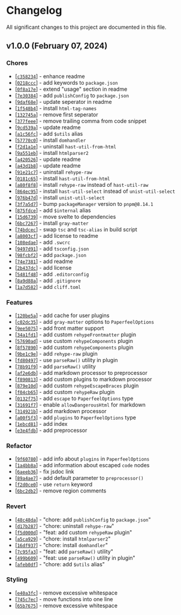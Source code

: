 # Changelog
All significant changes to this project are documented in this file.

## v1.0.0 (February 07, 2024)
### Chores
- [[`c358234`](https://github.com/paperfeel/preprocessor/commit/c358234061bc12ce87f6145aac6380501e15d4b0)] - enhance readme
- [[`0218ccc`](https://github.com/paperfeel/preprocessor/commit/0218cccdfe47032fee396af092c78590a307b21f)] - add keywords to `package.json`
- [[`0f8a17e`](https://github.com/paperfeel/preprocessor/commit/0f8a17eed0fd19753d9fccc266c6ef5948125852)] - extend "usage" section in readme
- [[`7e30384`](https://github.com/paperfeel/preprocessor/commit/7e30384c6657b6b7ea1b9d4af20df0217b8d082c)] - add `publishConfig` to `package.json`
- [[`9daf68e`](https://github.com/paperfeel/preprocessor/commit/9daf68e33c8d4155fc2f838b1811060b14e42f3d)] - update seperator in readme
- [[`1f548b4`](https://github.com/paperfeel/preprocessor/commit/1f548b462f37150e423eb14e9899598ea5181a32)] - install `html-tag-names`
- [[`132745a`](https://github.com/paperfeel/preprocessor/commit/132745acfc36187bbb97fadddfd92c455eb1ce68)] - remove first seperator
- [[`377feee`](https://github.com/paperfeel/preprocessor/commit/377feee5db624c9272866287006106264101f336)] - remove trailing comma from code snippet
- [[`9cd539a`](https://github.com/paperfeel/preprocessor/commit/9cd539a26af58a96f171a2aff4fbbe75d18a9fa3)] - update readme
- [[`a1c56fc`](https://github.com/paperfeel/preprocessor/commit/a1c56fc34ea3425e8b398bd8c65d04b2b31b0427)] - add `$utils` alias
- [[`57770c0`](https://github.com/paperfeel/preprocessor/commit/57770c0692288a5305801851f866bb5f2691360e)] - install `domhandler`
- [[`f2d1a1e`](https://github.com/paperfeel/preprocessor/commit/f2d1a1ea1b856ea09064ec1b9be55d2957824acc)] - uninstall `hast-util-from-html`
- [[`9a551eb`](https://github.com/paperfeel/preprocessor/commit/9a551eb02f554be8757961d2699c696578d5963b)] - install `htmlparser2`
- [[`a420526`](https://github.com/paperfeel/preprocessor/commit/a420526ada1d925ab34e1dc526177cb55eca41fa)] - update readme
- [[`a43d1b8`](https://github.com/paperfeel/preprocessor/commit/a43d1b86f32710a5efdb32c8f3f2db397c817aa7)] - update readme
- [[`91e21c7`](https://github.com/paperfeel/preprocessor/commit/91e21c7437b2f90790ff04c0b2ed7f211c750425)] - uninstall `rehype-raw`
- [[`0181c65`](https://github.com/paperfeel/preprocessor/commit/0181c654252cdac958406e86e448eb4cf6164b20)] - install `hast-util-from-html`
- [[`a80f8f8`](https://github.com/paperfeel/preprocessor/commit/a80f8f8e43de33c565aa8e443c2a1ac51f34e486)] - install `rehype-raw` instead of `hast-util-raw`
- [[`864ec95`](https://github.com/paperfeel/preprocessor/commit/864ec95170e34861e00687b5a021c666b99a0a7a)] - install `hast-util-select` instead of `unist-util-select`
- [[`976b47d`](https://github.com/paperfeel/preprocessor/commit/976b47dc057665c8a7a67f029bb9ff2b0dcc4d98)] - install `unist-util-select`
- [[`3f7a5d7`](https://github.com/paperfeel/preprocessor/commit/3f7a5d7c40e5c909e8d9972c785a69ac6df058fc)] - bump `packageManager` version to `pnpm@8.14.1`
- [[`875fdce`](https://github.com/paperfeel/preprocessor/commit/875fdce9418095a65429d930b633a8d897dcd461)] - add `$internal` alias
- [[`15d6739`](https://github.com/paperfeel/preprocessor/commit/15d673903ff7c05ed642fb55755b9bf60aefa418)] - move svelte to dependencies
- [[`6bc7267`](https://github.com/paperfeel/preprocessor/commit/6bc726760747be0db83d61374321fadb2b5d8a91)] - install `gray-matter`
- [[`74bdcec`](https://github.com/paperfeel/preprocessor/commit/74bdcec5c59d8f97399f1f6bf3a75dc087f66cd1)] - swap `tsc` and `tsc-alias` in build script
- [[`a8003cf`](https://github.com/paperfeel/preprocessor/commit/a8003cf50973f97033122a9ebad2c6f8e7fb2bc9)] - add license to readme
- [[`108edae`](https://github.com/paperfeel/preprocessor/commit/108edae07ecec2e6c6674447fdd213ec9c9d78b3)] - add `.swcrc`
- [[`9497d91`](https://github.com/paperfeel/preprocessor/commit/9497d91646e1f0851787ddf52f3e66faf5d2f778)] - add `tsconfig.json`
- [[`98fcbf2`](https://github.com/paperfeel/preprocessor/commit/98fcbf291061efb123aab02e0f3e6c01ebf31068)] - add `package.json`
- [[`74e7381`](https://github.com/paperfeel/preprocessor/commit/74e73815d9323630e03e90d85220af82d7890ce1)] - add readme
- [[`2b437dc`](https://github.com/paperfeel/preprocessor/commit/2b437dcffad87c63fdd24bcfe1f3d6bd1aad1efe)] - add license
- [[`5481f48`](https://github.com/paperfeel/preprocessor/commit/5481f4817776fa5c854ba7323fc131ad65e45cf8)] - add `.editorconfig`
- [[`8a9d88a`](https://github.com/paperfeel/preprocessor/commit/8a9d88a6d4acbdb68cb389475242ef52d7ed6c7c)] - add `.gitignore`
- [[`1a7d582`](https://github.com/paperfeel/preprocessor/commit/1a7d58299268ad61a478c848375378a8cad5050f)] - add `cliff.toml`

### Features
- [[`120be5a`](https://github.com/paperfeel/preprocessor/commit/120be5a9d1dd509bdfcc0e7848a97b97c1e7a4bd)] - add cache for user plugins
- [[`c02dc35`](https://github.com/paperfeel/preprocessor/commit/c02dc350590ee6ec7e515efc2c32aff43e08e336)] - add `gray-matter` options to `PaperfeelOptions`
- [[`9ee5075`](https://github.com/paperfeel/preprocessor/commit/9ee5075faa6f9640c836c86a6fa65379213e72d7)] - add front matter support
- [[`34a1fd1`](https://github.com/paperfeel/preprocessor/commit/34a1fd1e15f67458add23fbd836f95b6452d994b)] - add custom `rehypeFrontmatter` plugin
- [[`57690ad`](https://github.com/paperfeel/preprocessor/commit/57690adb2aef593892aa42c4019b74e5cc1469eb)] - use custom `rehypeComponents` plugin
- [[`8f57890`](https://github.com/paperfeel/preprocessor/commit/8f5789099d4d199547ac91140672587010097d00)] - add custom `rehypeComponents` plugin
- [[`9be1c9e`](https://github.com/paperfeel/preprocessor/commit/9be1c9ebe0d0d4f18fd22832b8a99f686e71e865)] - add `rehype-raw` plugin
- [[`fd80497`](https://github.com/paperfeel/preprocessor/commit/fd8049740673f6a16ca7fef7fe573c4a566f1c57)] - use `parseRaw()` utility in plugin
- [[`78b91f9`](https://github.com/paperfeel/preprocessor/commit/78b91f9527fda49f3ec895dcabededb19e77c4d8)] - add `parseRaw()` utility
- [[`af2e6db`](https://github.com/paperfeel/preprocessor/commit/af2e6db3b6edd7ee2be49413c1183ff81c74c4a9)] - add markdown processor to preprocessor
- [[`f890813`](https://github.com/paperfeel/preprocessor/commit/f890813872900f4f834ce6c735f9136a50df7533)] - add custom plugins to markdown processor
- [[`879e10d`](https://github.com/paperfeel/preprocessor/commit/879e10daae5d9f1b6cf6195a0002cdea02b98843)] - add custom `rehypeEscapeBraces` plugin
- [[`f04cb65`](https://github.com/paperfeel/preprocessor/commit/f04cb6536f2d7b23441809031b3273b08ef9607d)] - add custom `rehypeRaw` plugin
- [[`0132f75`](https://github.com/paperfeel/preprocessor/commit/0132f75de0469a85240e91f52381f5c0854838f3)] - add `escape` to `PaperfeelOptions` type
- [[`31691f7`](https://github.com/paperfeel/preprocessor/commit/31691f702d28881f84b7c6acf92f72eb16820ff3)] - enable `allowDangerousHtml` for markdown
- [[`314921b`](https://github.com/paperfeel/preprocessor/commit/314921b087edf473efede8dde77e4fd90904c52f)] - add markdown processor
- [[`a00f5f3`](https://github.com/paperfeel/preprocessor/commit/a00f5f39537fd2c0cfa940f3a2f320dbe2db4cb0)] - add `plugins` to `PaperfeelOptions` type
- [[`1ebcd81`](https://github.com/paperfeel/preprocessor/commit/1ebcd8191a7be39859c523eba0d83d4b8ce102d7)] - add index
- [[`e3e4fdb`](https://github.com/paperfeel/preprocessor/commit/e3e4fdb058a36c0ee9e05e984d91a744655c1598)] - add preprocessor

### Refactor
- [[`9f60780`](https://github.com/paperfeel/preprocessor/commit/9f607806afcc5583fa4be44fac856d1a961eb1d8)] - add info about `plugins` in `PaperfeelOptions`
- [[`1a4bb8a`](https://github.com/paperfeel/preprocessor/commit/1a4bb8a2f574708f6b698df33502fc9ea1e33559)] - add information about escaped `code` nodes
- [[`6aeeb36`](https://github.com/paperfeel/preprocessor/commit/6aeeb36bef4863130b3686c967bf0677aaf36253)] - fix jsdoc link
- [[`89a4ae7`](https://github.com/paperfeel/preprocessor/commit/89a4ae75b5be46345fc14d76864e72e18258e204)] - add default parameter to `preprocessor()`
- [[`f2d0ce0`](https://github.com/paperfeel/preprocessor/commit/f2d0ce0af155d93103d709026d03f31bea6bbe05)] - use `return` keyword
- [[`6bc2db2`](https://github.com/paperfeel/preprocessor/commit/6bc2db2cdd41f25abb15d62b9f78533425a96ed4)] - remove region comments

### Revert
- [[`48c48da`](https://github.com/paperfeel/preprocessor/commit/48c48da7b07bdce22a02496e81cf3eb45c6e94e8)] - "chore: add `publishConfig` to `package.json`"
- [[`d17b287`](https://github.com/paperfeel/preprocessor/commit/d17b287c01ad5365a8a017a98b80d68ec82f39da)] - "chore: uninstall `rehype-raw`"
- [[`f5d000d`](https://github.com/paperfeel/preprocessor/commit/f5d000d039c20a71497db9dc29957b4b8c53d6c2)] - "feat: add custom `rehypeRaw` plugin"
- [[`a5ca929`](https://github.com/paperfeel/preprocessor/commit/a5ca929a012026ad0c64249301e5462d3fbf2e9a)] - "chore: install `htmlparser2`"
- [[`16df937`](https://github.com/paperfeel/preprocessor/commit/16df9378fffab023dbc68d59e1a8ec7963104530)] - "chore: install `domhandler`"
- [[`7c95fa3`](https://github.com/paperfeel/preprocessor/commit/7c95fa3d1f92ef1636b11867fb4d3fe03005cf16)] - "feat: add `parseRaw()` utility"
- [[`499b609`](https://github.com/paperfeel/preprocessor/commit/499b609460b5b03493235ccd1ee0153fb8b5b7f0)] - "feat: use `parseRaw()` utility in plugin"
- [[`afeb0df`](https://github.com/paperfeel/preprocessor/commit/afeb0df013bdd5e3189a7d24ba371623b072f491)] - "chore: add `$utils` alias"

### Styling
- [[`e40a3fc`](https://github.com/paperfeel/preprocessor/commit/e40a3fc28e9bc15936d7984533bea5cbdfe5de30)] - remove excessive whitespace
- [[`745c7ec`](https://github.com/paperfeel/preprocessor/commit/745c7ecd499f7754abdcaa3b645b7528b9a6c0a3)] - move functions into one line
- [[`65b7675`](https://github.com/paperfeel/preprocessor/commit/65b7675c2c6680360d59beeae9a7b25b1d5bd82b)] - remove excessive whitespace

<!-- generated by git-cliff -->